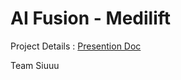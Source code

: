 # AI Fusion - Medilift 

Project Details : [Presention Doc]( https://docs.google.com/presentation/d/1JUCn1W9orXHo9fKkleUk8Ja8PtGKd6vTMFXAvOt4H8s/edit?usp=sharing )


Team Siuuu
